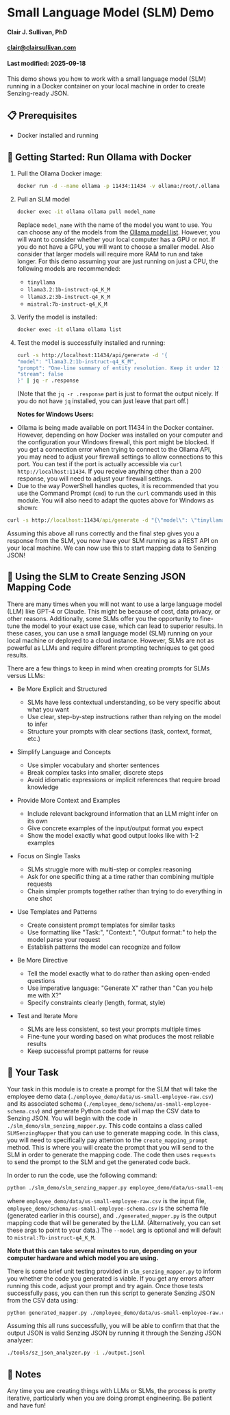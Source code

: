 # Small Language Model (SLM) Demo
#### Clair J. Sullivan, PhD
#### clair@clairsullivan.com
#### Last modified: 2025-09-18

This demo shows you how to work with a small language model (SLM) running in a Docker container on your local machine in order to create Senzing-ready JSON.

## 📋 Prerequisites

- Docker installed and running

## 🚀 Getting Started: Run Ollama with Docker

1. Pull the Ollama Docker image:
   ```bash
   docker run -d --name ollama -p 11434:11434 -v ollama:/root/.ollama ollama/ollama:latest
   ```

2. Pull an SLM model
    ```bash
    docker exec -it ollama ollama pull model_name
    ```
    Replace `model_name` with the name of the model you want to use.  You can choose any of the models from the [Ollama model list](https://ollama.com/models).  However, you will want to consider whether your local computer has a GPU or not.  If you do not have a GPU, you will want to choose a smaller model.  Also consider that larger models will require more RAM to run and take longer.  For this demo assuming your are just running on just a CPU, the following models are recommended:

    - `tinyllama`
    - `llama3.2:1b-instruct-q4_K_M`
    - `llama3.2:3b-instruct-q4_K_M`
    - `mistral:7b-instruct-q4_K_M`

3. Verify the model is installed:
    ```bash
    docker exec -it ollama ollama list
    ```

4. Test the model is successfully installed and running:
    ```bash
    curl -s http://localhost:11434/api/generate -d '{
    "model": "llama3.2:1b-instruct-q4_K_M",
    "prompt": "One-line summary of entity resolution. Keep it under 12 words.",
    "stream": false
    }' | jq -r .response
    ```

    (Note that the `jq -r .response` part is just to format the output nicely.  If you do not have `jq` installed, you can just leave that part off.)

    **Notes for Windows Users:**

  - Ollama is being made available on port 11434 in the Docker container.  However, depending on how Docker was installed on your computer and the configuration your Windows firewall, this port might be blocked.  If you get a connection error when trying to connect to the Ollama API, you may need to adjust your firewall settings to allow connections to this port.  You can test if the port is actually accessible via `curl http://localhost:11434`.  If you receive anything other than a 200 response, you will need to adjust your firewall settings.
  - Due to the way PowerShell handles quotes, it is recommended that you use the Command Prompt (`cmd`) to run the `curl` commands used in this module.  You will also need
  to adapt the quotes above for Windows as shown:

  ```cmd
  curl -s http://localhost:11434/api/generate -d "{\"model\": \"tinyllama\", \"prompt\": \"One-line summary of entity resolution. Keep it under 12 words.\", \"stream\": false}"
  ```


Assuming this above all runs correctly and the final step gives you a response from the SLM, you now have your SLM running as a REST API on your local machine.  We can now use this to start mapping data to Senzing JSON!

## 🤖 Using the SLM to Create Senzing JSON Mapping Code

There are many times when you will not want to use a large language model (LLM) like GPT-4 or Claude.  This might be because of cost, data privacy, or other reasons.  Additionally, some SLMs offer you the opportunity to fine-tune the model to your exact use case, which can lead to superior results.  In these cases, you can use a small language model (SLM) running on your local machine or deployed to a cloud instance.  However, SLMs are not as powerful as LLMs and require different prompting techniques to get good results.

There are a few things to keep in mind when creating prompts for SLMs versus LLMs:

- Be More Explicit and Structured
  - SLMs have less contextual understanding, so be very specific about what you want
  - Use clear, step-by-step instructions rather than relying on the model to infer
  - Structure your prompts with clear sections (task, context, format, etc.)

- Simplify Language and Concepts
  - Use simpler vocabulary and shorter sentences
  - Break complex tasks into smaller, discrete steps
  - Avoid idiomatic expressions or implicit references that require broad knowledge

- Provide More Context and Examples
  - Include relevant background information that an LLM might infer on its own
  - Give concrete examples of the input/output format you expect
  - Show the model exactly what good output looks like with 1-2 examples

- Focus on Single Tasks
  - SLMs struggle more with multi-step or complex reasoning
  - Ask for one specific thing at a time rather than combining multiple requests
  - Chain simpler prompts together rather than trying to do everything in one shot

- Use Templates and Patterns
  - Create consistent prompt templates for similar tasks
  - Use formatting like "Task:", "Context:", "Output format:" to help the model parse your request
  - Establish patterns the model can recognize and follow

- Be More Directive
  - Tell the model exactly what to do rather than asking open-ended questions
  - Use imperative language: "Generate X" rather than "Can you help me with X?"
  - Specify constraints clearly (length, format, style)

- Test and Iterate More
  - SLMs are less consistent, so test your prompts multiple times
  - Fine-tune your wording based on what produces the most reliable results
  - Keep successful prompt patterns for reuse

## 🎯 Your Task

Your task in this module is to create a prompt for the SLM that will take the employee demo data (`./employee_demo/data/us-small-employee-raw.csv`) and its associated schema (`./employee_demo/schema/us-small-employee-schema.csv`) and generate Python code that will map the CSV data to Senzing JSON.  You will begin with the code in `./slm_demo/slm_senzing_mapper.py`.  This code contains a class called `SLMSenzingMapper` that you can use to generate mapping code.  In this class, you will need to specifically pay attention to the `create_mapping_prompt` method.  This is where you will create the prompt that you will send to the SLM in order to generate the mapping code.  The code then uses `requests` to send the prompt to the SLM and get the generated code back.  

In order to run the code, use the following command:

```bash
python ./slm_demo/slm_senzing_mapper.py employee_demo/data/us-small-employee-raw.csv employee_demo/schema/us-small-employee-schema.csv ./generated_mapper.py --model tinyllama
```

where `employee_demo/data/us-small-employee-raw.csv` is the input file, `employee_demo/schema/us-small-employee-schema.csv` is the schema file (generated earlier in this course), and `./generated_mapper.py` is the output mapping code that will be generated by the LLM.  (Alternatively, you can set these args to point to your data.) The `--model` arg is optional and will default to `mistral:7b-instruct-q4_K_M`.    

**Note that this can take several minutes to run, depending on your computer hardware and which model you are using.**

There is some brief unit testing provided in `slm_senzing_mapper.py` to inform you whether the code you generated is viable.  If you get any errors afterr running this code, adjust your prompt and try again.  Once those tests successfully pass, you can then run this script to generate Senzing JSON from the CSV data using:

```bash
python generated_mapper.py ./employee_demo/data/us-small-employee-raw.csv ./output.jsonl
```

Assuming this all runs successfully, you will be able to confirm that that the output JSON is valid Senzing JSON by running it through the Senzing JSON analyzer:

```bash
./tools/sz_json_analyzer.py -i ./output.jsonl 
```

## 📝 Notes

Any time you are creating things with LLMs or SLMs, the process is pretty iterative, particularly when you are doing prompt engineering.  Be patient and have fun!  
